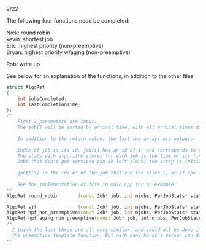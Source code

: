 2/22

The following four functions need be completed:

Nick:   round robin  
kevin:  shortest job  
Eric:   highest priority (non-preemptive)  
Bryan:  highest priority w/aging (non-preemptive)  

Rob:    write up

See below for an explanation of the functions, in addition to the other files

```C++
struct AlgoRet
{
    int jobsCompleted;
    int lastCompletionTime;
};
/*
    First 2 parameters are input.
    The job[] will be sorted by arrival time, with all arrival times distinct.
    
    In addition to the return value, the last two arrays are outputs.
    
    Index of job is its id, job[i] has an id of i, and corresponds to stats[i].
    The stats each algorithm stores for each job is the time of its first slice, and completion time.
    Jobs that don't get serviced can be left alone; the array is initialized before hand.
    
    gantt[i] is the id+'A' of the job that run for slice i, or if cpu was idle '.'.
    
    See the implementation of fcfs in main.cpp for an example.
*/
AlgoRet round_robin       (const Job* job, int njobs, PerJobStats* stats, char* gantt);

AlgoRet sjf               (const Job* job, int njobs, PerJobStats* stats, char* gantt);
AlgoRet hpf_non_preemptive(const Job* job, int njobs, PerJobStats* stats, char* gantt);
AlgoRet hpf_aging_non_preemptive(const Job* job, int njobs, PerJobStats* stats, char* gantt);
/*
  I think the last three are all very similar, and could all be done in a similar way to
  the preemptive template function. But with many hands a person can do a single one.
*/
```
